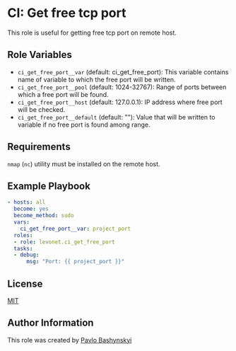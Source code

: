 # CI: Get free tcp port

This role is useful for getting free tcp port on remote host.

## Role Variables

- `ci_get_free_port__var` (default: ci_get_free_port): This variable contains name of variable to which the free port will be written.
- `ci_get_free_port__pool` (default: 1024-32767): Range of ports between which a free port will be found.
- `ci_get_free_port__host` (default: 127.0.0.1): IP address where free port will be checked.
- `ci_get_free_port__default` (default: ""): Value that will be written to variable if no free port is found among range.

## Requirements

`nmap` (`nc`) utility must be installed on the remote host.

## Example Playbook

```yaml
- hosts: all
  become: yes
  become_method: sudo
  vars:
    ci_get_free_port__var: project_port
  roles:
  - role: levonet.ci_get_free_port
  tasks:
  - debug:
      msg: "Port: {{ project_port }}"
```

## License

[MIT](https://opensource.org/licenses/MIT)

## Author Information

This role was created by [Pavlo Bashynskyi](https://github.com/levonet)
